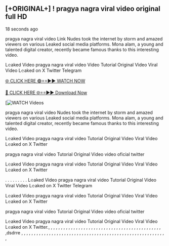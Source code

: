 ## [+ORIGINAL+] ! pragya nagra viral video original full HD

18 seconds ago

pragya nagra viral video Link Nudes took the internet by storm and amazed viewers on various Leaked social media platforms. Mona alam, a young and talented digital creator, recently became famous thanks to this interesting video.

L𝚎aked Video pragya nagra viral video Video Tutorial Original Video Viral Video L𝚎aked on X Twitter Telegram


[🌐 CLICK HERE 🟢==►► WATCH NOW](https://cutt.ly/te57wshS)

[🔴 CLICK HERE 🌐==►► Download Now](https://cutt.ly/te57wshS)

[![WATCH Videos](https://cutt.ly/te57wshS)


pragya nagra viral video Nudes took the internet by storm and amazed viewers on various Leaked social media platforms. Mona alam, a young and talented digital creator, recently became famous thanks to this interesting video.

L𝚎aked Video pragya nagra viral video Tutorial Original Video Viral Video L𝚎aked on X Twitter

pragya nagra viral video Tutorial Original Video video oficial twitter

L𝚎aked Video pragya nagra viral video Tutorial Original Video Viral Video L𝚎aked on X Twitter

. . . . . . . . . L𝚎aked Video pragya nagra viral video Tutorial Original Video Viral Video L𝚎aked on X Twitter Telegram

L𝚎aked Video pragya nagra viral video Tutorial Original Video Viral Video L𝚎aked on X Twitter

pragya nagra viral video Tutorial Original Video video oficial twitter

L𝚎aked Video pragya nagra viral video Tutorial Original Video Viral Video L𝚎aked on X Twitter., , , , , , , , , , , , , , , , , , , , , , , , , , , , , , , , , , , , , , , ,
,
,
,
,
,
,dsdrre
,
,
,
,
,
,
,
,
,
,
,
,
,
,
,
,
,
,
,
,
,
,
,
,
,
,
,
,
,
,
,
,
,
,
,
,
,
,
,
,
,
,
,
,
,
,
,
,
,
,
,
,
,
,
,
,
,
,